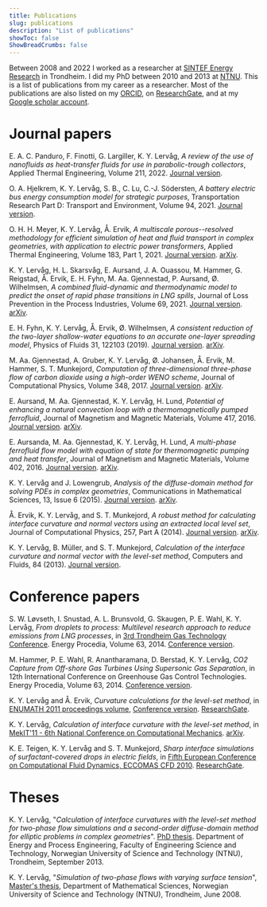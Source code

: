 ```yaml
---
title: Publications
slug: publications
description: "List of publications"
showToc: false
ShowBreadCrumbs: false
---
```


Between 2008 and 2022 I worked as a researcher at [SINTEF Energy Research](https://www.sintef.no/en/sintef-energy/) in Trondheim.
I did my PhD between 2010 and 2013 at [NTNU](https://www.ntnu.edu/).
This is a list of publications from my career as a researcher.
Most of the publications are also listed on my [ORCID](https://orcid.org/0000-0002-2554-0893), on [ResearchGate](https://www.researchgate.net/profile/Karl_Yngve_Lervag), and at my [Google scholar account](https://scholar.google.com/citations?user=phAfEmsAAAAJ).

# Journal papers

E. A. C. Panduro, F. Finotti, G. Largiller, K. Y. Lervåg,
*A review of the use of nanofluids as heat-transfer fluids for use in parabolic-trough collectors*,
Applied Thermal Engineering, Volume 211, 2022.
[Journal version](https://dx.doi.org/10.1016/j.applthermaleng.2022.118346).

O. A. Hjelkrem, K. Y. Lervåg, S. B., C. Lu, C.-J. Södersten,
*A battery electric bus energy consumption model for strategic purposes*,
Transportation Research Part D: Transport and Environment, Volume 94, 2021.
[Journal version](https://doi.org/10.1016/j.trd.2021.102804).

O. H. H. Meyer, K. Y. Lervåg, Å. Ervik,
*A multiscale porous--resolved methodology for efficient simulation of heat and fluid transport in complex geometries, with application to electric power transformers*,
Applied Thermal Engineering, Volume 183, Part 1, 2021.
[Journal version](https://doi.org/10.1016/j.applthermaleng.2020.116133).
[arXiv](https://arxiv.org/abs/2006.02497).

K. Y. Lervåg, H. L. Skarsvåg, E. Aursand, J. A. Ouassou, M. Hammer, G. Reigstad, Å. Ervik, E. H. Fyhn, M. Aa. Gjennestad, P. Aursand, Ø. Wilhelmsen,
*A combined fluid-dynamic and thermodynamic model to predict the onset of rapid phase transitions in LNG spills*,
Journal of Loss Prevention in the Process Industries, Volume 69, 2021.
[Journal version](https://doi.org/10.1016/j.jlp.2020.104354).
[arXiv](https://arxiv.org/abs/2002.08220).


E. H. Fyhn, K. Y. Lervåg, Å. Ervik, Ø. Wilhelmsen,
*A consistent reduction of the two-layer shallow-water equations to an accurate one-layer spreading model*,
Physics of Fluids 31, 122103 (2019).
[Journal version](https://dx.doi.org/10.1063/1.5126168).
[arXiv](https://arxiv.org/abs/1902.04648).

M. Aa. Gjennestad, A. Gruber, K. Y. Lervåg, Ø. Johansen, Å. Ervik, M. Hammer, S. T. Munkejord,
*Computation of three-dimensional three-phase flow of carbon dioxide using a high-order WENO scheme*,
Journal of Computational Physics, Volume 348, 2017.
[Journal version](https://dx.doi.org/10.1016/j.jcp.2017.07.016).
[arXiv](https://arxiv.org/abs/1707.09772).

E. Aursand, M. Aa. Gjennestad, K. Y. Lervåg, H. Lund,
*Potential of enhancing a natural convection loop with a thermomagnetically pumped ferrofluid*,
Journal of Magnetism and Magnetic Materials, Volume 417, 2016.
[Journal version](https://doi.org/10.1016/j.jmmm.2016.05.029).
[arXiv](https://arxiv.org/abs/1605.09554).

E. Aursanda, M. Aa. Gjennestad, K. Y. Lervåg, H. Lund,
*A multi-phase ferrofluid flow model with equation of state for thermomagnetic pumping and heat transfer*,
Journal of Magnetism and Magnetic Materials, Volume 402, 2016.
[Journal version](https://dx.doi.org/10.1016/j.jmmm.2015.11.042).
[arXiv](https://arxiv.org/abs/1605.09573).

K. Y. Lervåg and J. Lowengrub,
*Analysis of the diffuse-domain method for solving PDEs in complex geometries*,
Communications in Mathematical Sciences, 13, Issue 6 (2015).
[Journal version](https://dx.doi.org/10.4310/CMS.2015.v13.n6.a6).
[arXiv](https://arxiv.org/abs/1407.7480).

Å. Ervik, K. Y. Lervåg, and S. T. Munkejord,
*A robust method for calculating interface curvature and normal vectors using an extracted local level set*,
Journal of Computational Physics, 257, Part A (2014).
[Journal version](https://dx.doi.org/10.1016/j.jcp.2013.09.053).
[arXiv](https://arxiv.org/abs/1405.0829).

K. Y. Lervåg, B. Müller, and S. T. Munkejord,
*Calculation of the interface curvature and normal vector with the level-set method*,
Computers and Fluids, 84 (2013).
[Journal version](https://dx.doi.org/10.1016/j.compfluid.2013.06.004).

# Conference papers

S. W. Løvseth, I. Snustad, A. L. Brunsvold, G. Skaugen, P. E. Wahl, K. Y. Lervåg,
*From droplets to process: Multilevel research approach to reduce emissions from LNG processes*,
in [3rd Trondheim Gas Technology Conference](http://www.sintef.no/Projectweb/TGTC2014/).
Energy Procedia, Volume 63, 2014.
[Conference version](https://dx.doi.org/10.1016/j.egypro.2015.01.003).

M. Hammer, P. E. Wahl, R. Anantharamana, D. Berstad, K. Y. Lervåg,
*CO2 Capture from Off-shore Gas Turbines Using Supersonic Gas Separation*,
in 12th International Conference on Greenhouse Gas Control Technologies.
Energy Procedia, Volume 63, 2014.
[Conference version](https://dx.doi.org/10.1016/j.egypro.2014.11.026).

K. Y. Lervåg and Å. Ervik,
*Curvature calculations for the level-set method*,
in [ENUMATH 2011 proceedings volume](https://goo.gl/PcZrT),
[Conference version](https://dx.doi.org/10.1007/978-3-642-33134-3_23).
[ResearchGate](https://www.researchgate.net/publication/265326815_Curvature_calculations_for_the_level-set_method).

K. Y. Lervåg,
*Calculation of interface curvature with the level-set method*,
in [MekIT'11 - 6th National Conference on Computational Mechanics](https://www.ntnu.no/mekit/mekit-11).
[arXiv](http://arxiv.org/abs/1407.7340).

K. E. Teigen, K. Y. Lervåg and S. T. Munkejord,
*Sharp interface simulations of surfactant-covered drops in electric fields*,
in [Fifth European Conference on Computational Fluid Dynamics, ECCOMAS CFD 2010](https://www.eccomas-cfd2010.org/).
[ResearchGate](https://www.researchgate.net/publication/228427723).

# Theses

K. Y. Lervåg,
"*Calculation of interface curvatures with the level-set method for two-phase
flow simulations and a second-order diffuse-domain method for elliptic
problems in complex geometries*".
[PhD thesis](https://dx.doi.org/10.13140/RG.2.1.4528.5283).
Department of Energy and Process Engineering,
Faculty of Engineering Science and Technology,
Norwegian University of Science and Technology (NTNU),
Trondheim, September 2013.

K. Y. Lervåg,
"_Simulation of two-phase flows with varying surface tension_",
[Master's thesis](https://dx.doi.org/10.13140/RG.2.1.4397.4569),
Department of Mathematical Sciences,
Norwegian University of Science and Technology (NTNU),
Trondheim, June 2008.

